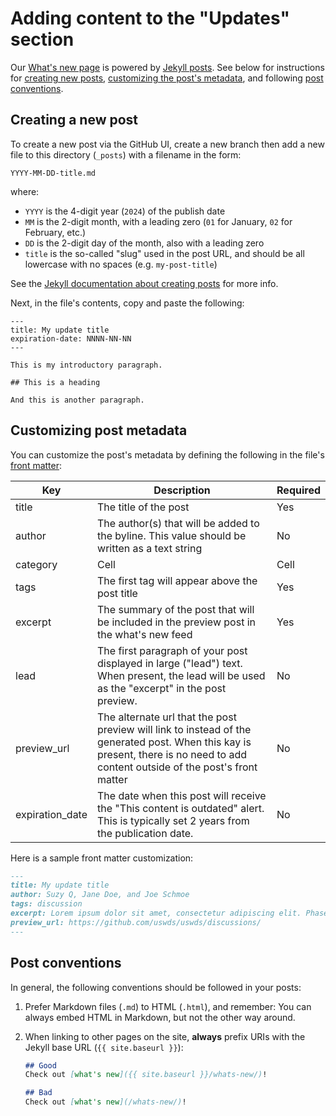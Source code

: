 # Adding content to the "Updates" section

Our [What's new page](https://designsystem.digital.gov/about/whats-new/) is powered by [Jekyll posts](https://jekyllrb.com/docs/posts/). See below for instructions for [creating new posts](#creating-a-new-post), [customizing the post's metadata](#customizing-post-metadata), and following [post conventions](#post-conventions).

## Creating a new post

To create a new post via the GitHub UI, create a new branch then add a new file to this directory (`_posts`) with a filename in the form:

```
YYYY-MM-DD-title.md
```

where:

- `YYYY` is the 4-digit year (`2024`) of the publish date
- `MM` is the 2-digit month, with a leading zero (`01` for January, `02` for February, etc.)
- `DD` is the 2-digit day of the month, also with a leading zero
- `title` is the so-called "slug" used in the post URL, and should be all lowercase with no spaces (e.g. `my-post-title`)

See the [Jekyll documentation about creating posts](https://jekyllrb.com/docs/posts/#creating-post-files) for more info.

Next, in the file's contents, copy and paste the following:

```
---
title: My update title
expiration-date: NNNN-NN-NN
---

This is my introductory paragraph.

## This is a heading

And this is another paragraph.
```

## Customizing post metadata

You can customize the post's metadata by defining the following in the file's [front matter](https://jekyllrb.com/docs/front-matter/):

| Key | Description | Required |
|--------|--------|--------|
| title | The title of the post | Yes |
| author | The author(s) that will be added to the byline. This value should be written as a text string | No |
| category | Cell | Cell |
| tags | The first tag will appear above the post title | Yes |
| excerpt | The summary of the post that will be included in the preview post in the what's new feed | Yes |
| lead | The first paragraph of your post displayed in large ("lead") text. When present, the lead will be used as the "excerpt" in the post preview. | No |
| preview_url | The alternate url that the post preview will link to instead of the generated post. When this kay is present, there is no need to add content outside of the post's front matter | No |
| expiration_date | The date when this post will receive the "This content is outdated" alert. This is typically set 2 years from the publication date. | No | 

Here is a sample front matter customization:

```md
---
title: My update title
author: Suzy Q, Jane Doe, and Joe Schmoe
tags: discussion
excerpt: Lorem ipsum dolor sit amet, consectetur adipiscing elit. Phasellus egestas sed felis eget sodales.
preview_url: https://github.com/uswds/uswds/discussions/
---
```
 
## Post conventions

In general, the following conventions should be followed in your posts:

1. Prefer Markdown files (`.md`) to HTML (`.html`), and remember: You can always embed HTML in Markdown, but not the other way around.

1. When linking to other pages on the site, **always** prefix URIs with the Jekyll base URL (`{{ site.baseurl }}`):

    ```md
    ## Good
    Check out [what's new]({{ site.baseurl }}/whats-new/)!

    ## Bad
    Check out [what's new](/whats-new/)!
